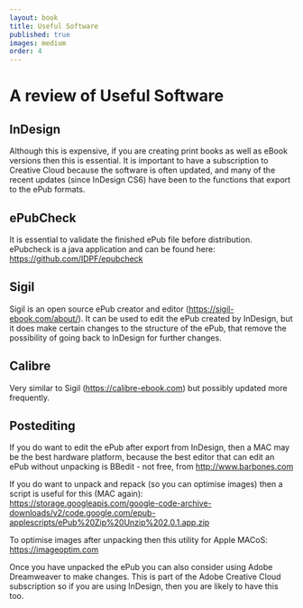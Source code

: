 ```yaml
---
layout: book
title: Useful Software
published: true
images: medium
order: 4
---
```

# A review of Useful Software

## InDesign
Although this is expensive, if you are creating print books as well as eBook versions then this is essential. It is important to have a subscription to Creative Cloud because the software is often updated, and many of the recent updates (since InDesign CS6) have been to the functions that export to the ePub formats.

## ePubCheck
It is essential to validate the finished ePub file before distribution. ePubcheck is a java application and can be found here: https://github.com/IDPF/epubcheck

## Sigil
Sigil is an open source ePub creator and editor (https://sigil-ebook.com/about/). It can be used to edit the ePub created by InDesign, but it does make certain changes to the structure of the ePub, that remove the possibility of going back to InDesign for further changes.

## Calibre
Very similar to Sigil (https://calibre-ebook.com) but possibly updated more frequently.

## Postediting
If you do want to edit the ePub after export from InDesign, then a MAC may be the best hardware platform, because the best editor that can edit an ePub without unpacking is BBedit - not free, from http://www.barbones.com

If you do want to unpack and repack (so you can optimise images) then a script is useful for this (MAC again): https://storage.googleapis.com/google-code-archive-downloads/v2/code.google.com/epub-applescripts/ePub%20Zip%20Unzip%202.0.1.app.zip

To optimise images after unpacking then this utility for Apple MACoS: https://imageoptim.com

Once you have unpacked the ePub you can also consider using Adobe Dreamweaver to make changes. This is part of the Adobe Creative Cloud subscription so if you are using InDesign, then you are likely to have this too.
